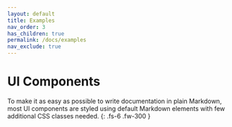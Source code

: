 ```yaml
---
layout: default
title: Examples
nav_order: 3
has_children: true
permalink: /docs/examples
nav_exclude: true
---
```


# UI Components

To make it as easy as possible to write documentation in plain Markdown, most UI components are styled using default Markdown elements with few additional CSS classes needed.
{: .fs-6 .fw-300 }
